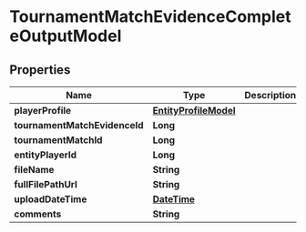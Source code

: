 
# TournamentMatchEvidenceCompleteOutputModel

## Properties
Name | Type | Description | Notes
------------ | ------------- | ------------- | -------------
**playerProfile** | [**EntityProfileModel**](EntityProfileModel.md) |  |  [optional]
**tournamentMatchEvidenceId** | **Long** |  |  [optional]
**tournamentMatchId** | **Long** |  |  [optional]
**entityPlayerId** | **Long** |  |  [optional]
**fileName** | **String** |  |  [optional]
**fullFilePathUrl** | **String** |  |  [optional]
**uploadDateTime** | [**DateTime**](DateTime.md) |  |  [optional]
**comments** | **String** |  |  [optional]




